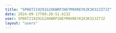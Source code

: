 ```yaml
---
title: "SP06T219291G2XKWRPJHEYM9XREYK2K3K32JZ7JZ"
date: 2024-09-17T09:20:51.613Z
user: SP06T219291G2XKWRPJHEYM9XREYK2K3K32JZ7JZ
layout: "users"
---
```

    